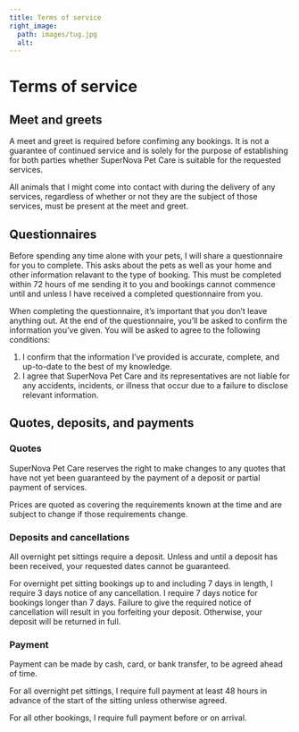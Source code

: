 ```yaml
---
title: Terms of service
right_image:
  path: images/tug.jpg
  alt:
---
```


# Terms of service

## Meet and greets

A meet and greet is required before confiming any bookings. It is not a
guarantee of continued service and is solely for the purpose of establishing for
both parties whether SuperNova Pet Care is suitable for the requested services.

All animals that I might come into contact with during the delivery of any
services, regardless of whether or not they are the subject of those services,
must be present at the meet and greet.

## Questionnaires

Before spending any time alone with your pets, I will share a questionnaire for
you to complete. This asks about the pets as well as your home and other
information relavant to the type of booking. This must be completed within 72
hours of me sending it to you and bookings cannot commence until and unless I
have received a completed questionnaire from you.

When completing the questionnaire, it’s important that you don’t leave anything
out. At the end of the questionnaire, you’ll be asked to confirm the information
you’ve given. You will be asked to agree to the following conditions:

1. I confirm that the information I’ve provided is accurate, complete, and
   up-to-date to the best of my knowledge.
2. I agree that SuperNova Pet Care and its representatives are not liable for
   any accidents, incidents, or illness that occur due to a failure to disclose
   relevant information.

## Quotes, deposits, and payments

### Quotes

SuperNova Pet Care reserves the right to make changes to any quotes that have
not yet been guaranteed by the payment of a deposit or partial payment of
services.

Prices are quoted as covering the requirements known at the time and are subject
to change if those requirements change.

### Deposits and cancellations

All overnight pet sittings require a deposit. Unless and until a deposit has
been received, your requested dates cannot be guaranteed.

For overnight pet sitting bookings up to and including 7 days in length, I
require 3 days notice of any cancellation. I require 7 days notice for bookings
longer than 7 days. Failure to give the required notice of cancellation will
result in you forfeiting your deposit. Otherwise, your deposit will be returned
in full.

### Payment

Payment can be made by cash, card, or bank transfer, to be agreed ahead of time.

For all overnight pet sittings, I require full payment at least 48 hours in
advance of the start of the sitting unless otherwise agreed.

For all other bookings, I require full payment before or on arrival.
